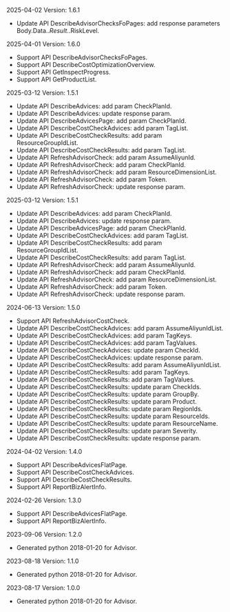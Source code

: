 2025-04-02 Version: 1.6.1
- Update API DescribeAdvisorChecksFoPages: add response parameters Body.Data.$.Result.$.RiskLevel.


2025-04-01 Version: 1.6.0
- Support API DescribeAdvisorChecksFoPages.
- Support API DescribeCostOptimizationOverview.
- Support API GetInspectProgress.
- Support API GetProductList.


2025-03-12 Version: 1.5.1
- Update API DescribeAdvices: add param CheckPlanId.
- Update API DescribeAdvices: update response param.
- Update API DescribeAdvicesPage: add param CheckPlanId.
- Update API DescribeCostCheckAdvices: add param TagList.
- Update API DescribeCostCheckResults: add param ResourceGroupIdList.
- Update API DescribeCostCheckResults: add param TagList.
- Update API RefreshAdvisorCheck: add param AssumeAliyunId.
- Update API RefreshAdvisorCheck: add param CheckPlanId.
- Update API RefreshAdvisorCheck: add param ResourceDimensionList.
- Update API RefreshAdvisorCheck: add param Token.
- Update API RefreshAdvisorCheck: update response param.


2025-03-12 Version: 1.5.1
- Update API DescribeAdvices: add param CheckPlanId.
- Update API DescribeAdvices: update response param.
- Update API DescribeAdvicesPage: add param CheckPlanId.
- Update API DescribeCostCheckAdvices: add param TagList.
- Update API DescribeCostCheckResults: add param ResourceGroupIdList.
- Update API DescribeCostCheckResults: add param TagList.
- Update API RefreshAdvisorCheck: add param AssumeAliyunId.
- Update API RefreshAdvisorCheck: add param CheckPlanId.
- Update API RefreshAdvisorCheck: add param ResourceDimensionList.
- Update API RefreshAdvisorCheck: add param Token.
- Update API RefreshAdvisorCheck: update response param.


2024-06-13 Version: 1.5.0
- Support API RefreshAdvisorCostCheck.
- Update API DescribeCostCheckAdvices: add param AssumeAliyunIdList.
- Update API DescribeCostCheckAdvices: add param TagKeys.
- Update API DescribeCostCheckAdvices: add param TagValues.
- Update API DescribeCostCheckAdvices: update param CheckId.
- Update API DescribeCostCheckAdvices: update response param.
- Update API DescribeCostCheckResults: add param AssumeAliyunIdList.
- Update API DescribeCostCheckResults: add param TagKeys.
- Update API DescribeCostCheckResults: add param TagValues.
- Update API DescribeCostCheckResults: update param CheckIds.
- Update API DescribeCostCheckResults: update param GroupBy.
- Update API DescribeCostCheckResults: update param Product.
- Update API DescribeCostCheckResults: update param RegionIds.
- Update API DescribeCostCheckResults: update param ResourceIds.
- Update API DescribeCostCheckResults: update param ResourceName.
- Update API DescribeCostCheckResults: update param Severity.
- Update API DescribeCostCheckResults: update response param.


2024-04-02 Version: 1.4.0
- Support API DescribeAdvicesFlatPage.
- Support API DescribeCostCheckAdvices.
- Support API DescribeCostCheckResults.
- Support API ReportBizAlertInfo.


2024-02-26 Version: 1.3.0
- Support API DescribeAdvicesFlatPage.
- Support API ReportBizAlertInfo.


2023-09-06 Version: 1.2.0
- Generated python 2018-01-20 for Advisor.

2023-08-18 Version: 1.1.0
- Generated python 2018-01-20 for Advisor.

2023-08-17 Version: 1.0.0
- Generated python 2018-01-20 for Advisor.

